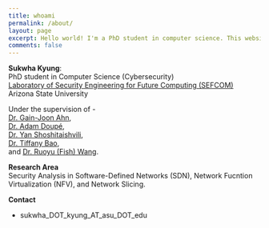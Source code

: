 ```yaml
---
title: whoami
permalink: /about/
layout: page
excerpt: Hello world! I'm a PhD student in computer science. This website is about my projects and gibberish on computer things XD
comments: false
---
```


**Sukwha Kyung**:  
PhD student in Computer Science (Cybersecurity)  
<a href="https://sefcom.asu.edu" target="_blank" rel="noopener">Laboratory of Security Engineering for Future Computing (SEFCOM)</a>  
Arizona State University

Under the supervision of -  
<a href="http://www.public.asu.edu/~gahn1/" target="_blank" rel="noopener">Dr. Gain-Joon Ahn</a>,  
<a href="https://adamdoupe.com/" target="_blank" rel="noopener">Dr. Adam Doupé</a>,  
<a href="https://www.yancomm.net/" target="_blank" rel="noopener">Dr. Yan Shoshitaishvili</a>,  
<a href="https://www.tiffanybao.com/" target="_blank" rel="noopener">Dr. Tiffany Bao</a>,  
and <a href="https://rev.fish/" target="_blank" rel="noopener">Dr. Ruoyu (Fish) Wang</a>.

**Research Area**  
Security Analysis in Software-Defined Networks (SDN), Network Fucntion Virtualization (NFV), and Network Slicing.

**Contact**  
- sukwha_DOT_kyung_AT_asu_DOT_edu
